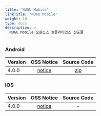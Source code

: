 ```yaml
---
title: "NUGU Mobile"
linkTitle: "NUGU Mobile"
weight: 10
type: docs
description: >
  NUGU Mobile 오픈소스 컴플라이언스 산출물
---
```


### Android

| Version | OSS Notice | Source Code |
|---|:---:|:---:|
| 4.0.0 | [notice](https://opensource.sktelecom.com/compliance_artifacts/nugu_mobile/android/4.0.0/NUGUmobile_android_4.0.0_OSS_Notice.html)  | [zip](https://opensource.sktelecom.com/compliance_artifacts/nugu_mobile/android/4.0.0/nugu_mobile_android_opensource.zip) |

### iOS

| Version | OSS Notice | Source Code |
|---|:---:|:---:|
| 4.0.0 | [notice](https://opensource.sktelecom.com/compliance_artifacts/nugu_mobile/ios/4.0.0/NUGUmobile_iOS_4.0.0_OSS_Notice.html)  | - |